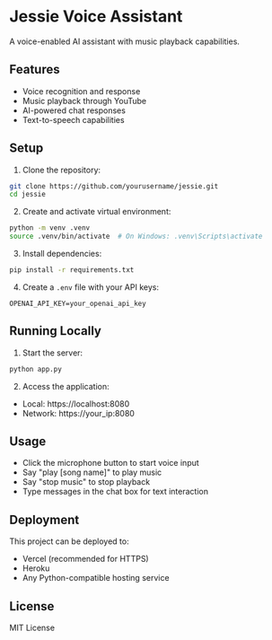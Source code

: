 # Jessie Voice Assistant

A voice-enabled AI assistant with music playback capabilities.

## Features

- Voice recognition and response
- Music playback through YouTube
- AI-powered chat responses
- Text-to-speech capabilities

## Setup

1. Clone the repository:
```bash
git clone https://github.com/yourusername/jessie.git
cd jessie
```

2. Create and activate virtual environment:
```bash
python -m venv .venv
source .venv/bin/activate  # On Windows: .venv\Scripts\activate
```

3. Install dependencies:
```bash
pip install -r requirements.txt
```

4. Create a `.env` file with your API keys:
```
OPENAI_API_KEY=your_openai_api_key
```

## Running Locally

1. Start the server:
```bash
python app.py
```

2. Access the application:
- Local: https://localhost:8080
- Network: https://your_ip:8080

## Usage

- Click the microphone button to start voice input
- Say "play [song name]" to play music
- Say "stop music" to stop playback
- Type messages in the chat box for text interaction

## Deployment

This project can be deployed to:
- Vercel (recommended for HTTPS)
- Heroku
- Any Python-compatible hosting service

## License

MIT License